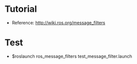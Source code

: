 # Tutorial
- Reference: http://wiki.ros.org/message_filters

# Test
- $roslaunch ros_message_filters test_message_filter.launch